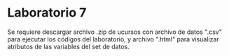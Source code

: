 # Laboratorio 7

Se requiere descargar archivo .zip de ucursos con archivo de datos ".csv" para ejecutar los códigos del laboratorio, y archivo ".html" para visualizar atributos de las variables del set de datos.